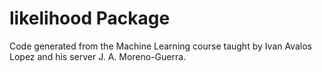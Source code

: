# likelihood Package

Code generated from the Machine Learning course taught by Ivan Avalos Lopez and his server J. A. Moreno-Guerra.